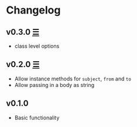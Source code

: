 # Changelog

## v0.3.0 [☰](https://github.com/timoschilling/cells-mailer/compare/v0.2.0...v0.3.0)

* class level options

## v0.2.0 [☰](https://github.com/timoschilling/cells-mailer/compare/v0.1.0...v0.2.0)

* Allow instance methods for `subject`, `from` and `to`
* Allow passing in a body as string

## v0.1.0

* Basic functionality
